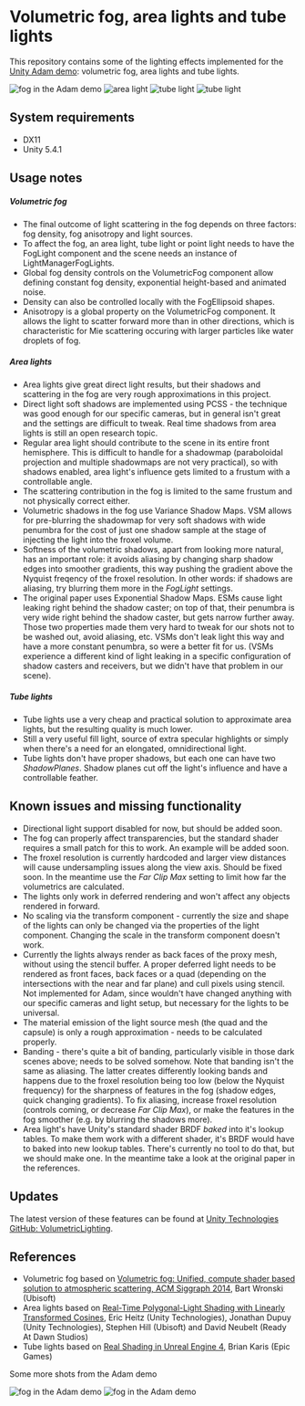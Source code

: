 Volumetric fog, area lights and tube lights
===========================================

This repository contains some of the lighting effects implemented for the [Unity Adam demo](https://unity3d.com/pages/adam): volumetric fog, area lights and tube lights.


![fog in the Adam demo](http://i.imgur.com/XYExw51.gif)
![area light](http://i.imgur.com/HxwAefB.png)
![tube light](http://i.imgur.com/MxS8Jus.png)
![tube light](http://i.imgur.com/ZSXoCYX.png)

System requirements
-------------------
- DX11
- Unity 5.4.1

Usage notes
-----------
##### Volumetric fog
- The final outcome of light scattering in the fog depends on three factors: fog density, fog anisotropy and light sources.
- To affect the fog, an area light, tube light or point light needs to have the FogLight component and the scene needs an instance of LightManagerFogLights.
- Global fog density controls on the VolumetricFog component allow defining constant fog density, exponential height-based and animated noise.
- Density can also be controlled locally with the FogEllipsoid shapes.
- Anisotropy is a global property on the VolumetricFog component. It allows the light to scatter forward more than in other directions, which is characteristic for Mie scattering occuring with larger particles like water droplets of fog.

##### Area lights
- Area lights give great direct light results, but their shadows and scattering in the fog are very rough approximations in this project.
- Direct light soft shadows are implemented using PCSS - the technique was good enough for our specific cameras, but in general isn't great and the settings are difficult to tweak. Real time shadows from area lights is still an open research topic.
- Regular area light should contribute to the scene in its entire front hemisphere. This is difficult to handle for a shadowmap (paraboloidal projection and multiple shadowmaps are not very practical), so with shadows enabled, area light's influence gets limited to a frustum with a controllable angle.
- The scattering contribution in the fog is limited to the same frustum and not physically correct either.
- Volumetric shadows in the fog use Variance Shadow Maps. VSM allows for pre-blurring the shadowmap for very soft shadows with wide penumbra for the cost of just one shadow sample at the stage of injecting the light into the froxel volume.
- Softness of the volumetric shadows, apart from looking more natural, has an important role: it avoids aliasing by changing sharp shadow edges into smoother gradients, this way pushing the gradient above the Nyquist freqency of the froxel resolution. In other words: if shadows are aliasing, try blurring them more in the *FogLight* settings.
- The original paper uses Exponential Shadow Maps. ESMs cause light leaking right behind the shadow caster; on top of that, their penumbra is very wide right behind the shadow caster, but gets narrow further away. Those two properties made them very hard to tweak for our shots not to be washed out, avoid aliasing, etc. VSMs don't leak light this way and have a more constant penumbra, so were a better fit for us. (VSMs experience a different kind of light leaking in a specific configuration of shadow casters and receivers, but we didn't have that problem in our scene).

##### Tube lights
- Tube lights use a very cheap and practical solution to approximate area lights, but the resulting quality is much lower.
- Still a very useful fill light, source of extra specular highlights or simply when there's a need for an elongated, omnidirectional light.
- Tube lights don't have proper shadows, but each one can have two *ShadowPlanes*. Shadow planes cut off the light's influence and have a controllable feather.

Known issues and missing functionality
--------------------------------------
- Directional light support disabled for now, but should be added soon.
- The fog can properly affect transparencies, but the standard shader requires a small patch for this to work. An example will be added soon.
- The froxel resolution is currently hardcoded and larger view distances will cause undersampling issues along the view axis. Should be fixed soon. In the meantime use the *Far Clip Max* setting to limit how far the volumetrics are calculated.
- The lights only work in deferred rendering and won't affect any objects rendered in forward.
- No scaling via the transform component - currently the size and shape of the lights can only be changed via the properties of the light component. Changing the scale in the transform component doesn't work.
- Currently the lights always render as back faces of the proxy mesh, without using the stencil buffer. A proper deferred light needs to be rendered as front faces, back faces or a quad (depending on the intersections with the near and far plane) and cull pixels using stencil. Not implemented for Adam, since wouldn't have changed anything with our specific cameras and light setup, but necessary for the lights to be universal.
- The material emission of the light source mesh (the quad and the capsule) is only a rough approximation - needs to be calculated properly.
- Banding - there's quite a bit of banding, particularly visible in those dark scenes above; needs to be solved somehow. Note that banding isn't the same as aliasing. The latter creates differently looking bands and happens due to the froxel resolution being too low (below the Nyquist frequency) for the sharpness of features in the fog (shadow edges, quick changing gradients). To fix aliasing, increase froxel resolution (controls coming, or decrease *Far Clip Max*), or make the features in the fog smoother (e.g. by blurring the shadows more).
- Area light's have Unity's standard shader BRDF *baked* into it's lookup tables. To make them work with a different shader, it's BRDF would have to baked into new lookup tables. There's currently no tool to do that, but we should make one. In the meantime take a look at the original paper in the references.


Updates
-------
The latest version of these features can be found at [Unity Technologies GitHub: VolumetricLighting](https://github.com/Unity-Technologies/VolumetricLighting).

References
----------
- Volumetric fog based on [Volumetric fog: Unified, compute shader based solution to atmospheric scattering, ACM Siggraph 2014](https://bartwronski.com/publications/), Bart Wronski (Ubisoft)
- Area lights based on [Real-Time Polygonal-Light Shading with Linearly Transformed Cosines](https://labs.unity.com/article/real-time-polygonal-light-shading-linearly-transformed-cosines), Eric Heitz (Unity Technologies), Jonathan Dupuy (Unity Technologies), Stephen Hill (Ubisoft) and David Neubelt (Ready At Dawn Studios)
- Tube lights based on [Real Shading in Unreal Engine 4](http://blog.selfshadow.com/publications/s2013-shading-course/#course_content), Brian Karis (Epic Games)

Some more shots from the Adam demo

![fog in the Adam demo](http://i.imgur.com/3ZZk7cL.png)
![fog in the Adam demo](http://i.imgur.com/QfIeIYR.png)

